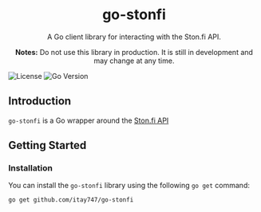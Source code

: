 <div align="center">
 <h1>go-stonfi</h1>
 <p>A Go client library for interacting with the Ston.fi API. </p>
 <p><b>Notes:</b> Do not use this library in production. It is still in development and may change at any time.</p>
</div>

![License](https://img.shields.io/badge/license-MIT-green)
![Go Version](https://img.shields.io/badge/go-%5E1.23-blue.svg)

## Introduction

`go-stonfi` is a Go wrapper around the [Ston.fi API](https://api.ston.fi/swagger-ui/)

## Getting Started

### Installation

You can install the `go-stonfi` library using the following `go get` command:

```bash
go get github.com/itay747/go-stonfi
```

